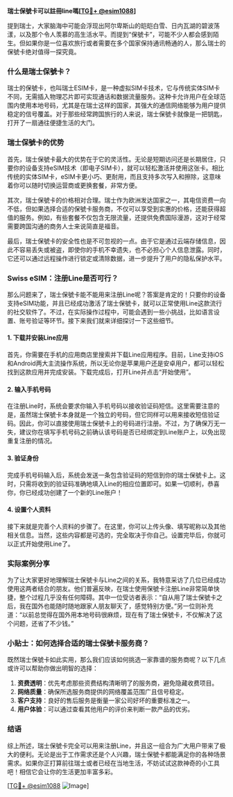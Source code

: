 **瑞士保號卡可以註冊line嗎[[TG💪+ @esim1088](https://t.me/s/esim1088)]**

提到瑞士，大家脑海中可能会浮现出阿尔卑斯山的皑皑白雪、日内瓦湖的碧波荡漾，以及那个令人羡慕的高生活水平。而提到“保號卡”，可能不少人都会感到陌生。但如果你是一位喜欢旅行或者需要在多个国家保持通讯畅通的人，那么瑞士的保號卡绝对值得一探究竟。

### 什么是瑞士保號卡？

瑞士的保號卡，也叫瑞士ESIM卡，是一种虚拟SIM卡技术，它与传统实体SIM卡不同，无需插入物理芯片即可实现通话和数据流量服务。这种卡允许用户在全球范围内使用本地号码，尤其是在瑞士这样的国家，其强大的通信网络能够为用户提供稳定的信号覆盖。对于那些经常跨国旅行的人来说，瑞士保號卡就像是一把钥匙，打开了一扇通往便捷生活的大门。

### 瑞士保號卡的优势

首先，瑞士保號卡最大的优势在于它的灵活性。无论是短期访问还是长期居住，只要你的设备支持eSIM技术（即电子SIM卡），就可以轻松激活并使用这张卡。相比传统的实体SIM卡，eSIM卡更小巧、更耐用，而且支持多次写入和擦除，这意味着你可以随时切换运营商或更换套餐，非常方便。

其次，瑞士保號卡的价格相对合理。瑞士作为欧洲发达国家之一，其电信资费一向不低，但如果选择合适的保號卡服务商，不仅可以享受到实惠的价格，还能获得超值的服务。例如，有些套餐不仅包含无限流量，还提供免费国际漫游，这对于经常需要跨国沟通的商务人士来说简直是福音。

最后，瑞士保號卡的安全性也是不可忽视的一点。由于它是通过云端存储信息，因此不容易丢失或被盗，即使你的手机不幸遗失，也不必担心个人信息泄露。同时，它还可以通过远程操作进行锁定或清除数据，进一步提升了用户的隐私保护水平。

### Swiss eSIM：注册Line是否可行？

那么问题来了，瑞士保號卡能不能用来注册Line呢？答案是肯定的！只要你的设备支持eSIM功能，并且已经成功激活了瑞士保號卡，就可以正常使用Line这款流行的社交软件了。不过，在实际操作过程中，可能会遇到一些小挑战，比如语言设置、账号验证等环节。接下来我们就来详细探讨一下这些细节。

#### 1. 下载并安装Line应用

首先，你需要在手机的应用商店里搜索并下载Line应用程序。目前，Line支持iOS和Android两大主流操作系统，所以无论你是苹果用户还是安卓用户，都可以轻松找到这款应用并完成安装。下载完成后，打开Line并点击“开始使用”。

#### 2. 输入手机号码

在注册Line时，系统会要求你输入手机号码以接收验证码短信。这里需要注意的是，虽然瑞士保號卡本身就是一个独立的号码，但它同样可以用来接收短信验证码。因此，你可以直接使用瑞士保號卡上的号码进行注册。不过，为了确保万无一失，建议你在填写手机号码之前确认该号码是否已经绑定到Line账户上，以免出现重复注册的情况。

#### 3. 验证身份

完成手机号码输入后，系统会发送一条包含验证码的短信到你的瑞士保號卡上。这时，只需将收到的验证码准确地填入Line的相应位置即可。如果一切顺利，恭喜你，你已经成功创建了一个新的Line账户！

#### 4. 设置个人资料

接下来就是完善个人资料的步骤了。在这里，你可以上传头像、填写昵称以及其他相关信息。当然，这些内容都是可选的，完全取决于你自己。设置完毕后，你就可以正式开始使用Line了。

### 实际案例分享

为了让大家更好地理解瑞士保號卡与Line之间的关系，我特意采访了几位已经成功使用这两者结合的朋友。他们普遍反映，在瑞士使用保號卡注册Line非常简单快捷，整个过程几乎没有任何障碍。其中一位受访者表示：“自从用了瑞士保號卡之后，我在国外也能随时随地跟家人朋友聊天了，感觉特别方便。”另一位则补充道：“以前总觉得在国外用本地号码很麻烦，现在有了瑞士保號卡，不仅解决了这个问题，还省了不少钱。”

### 小贴士：如何选择合适的瑞士保號卡服务商？

既然瑞士保號卡如此实用，那么我们应该如何挑选一家靠谱的服务商呢？以下几点或许可以帮助你做出明智的选择：

1. **资费透明**：优先考虑那些资费结构清晰明了的服务商，避免隐藏收费项目。
2. **网络质量**：确保所选服务商提供的网络覆盖范围广且信号稳定。
3. **客户支持**：良好的售后服务是衡量一家公司好坏的重要标准之一。
4. **用户体验**：可以通过查看其他用户的评价来判断一款产品的优劣。

### 结语

综上所述，瑞士保號卡完全可以用来注册Line，并且这一组合为广大用户带来了极大的便利。无论是出于工作需求还是个人兴趣，瑞士保號卡都能满足你的各种场景需求。如果你正打算前往瑞士或者已经在当地生活，不妨试试这款神奇的小工具吧！相信它会让你的生活更加丰富多彩。

[[TG💪+ @esim1088](https://t.me/s/esim1088) ![Image](https://i.postimg.cc/4NQfJmqS/Snipaste-2025-05-13-00-14-12.png)]
